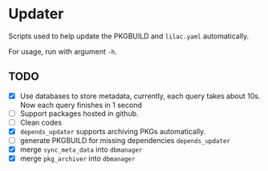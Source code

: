 # Updater

Scripts used to help update the PKGBUILD and `lilac.yaml` automatically.

For usage, run with argument `-h`.

## TODO

- [x] Use databases to store metadata, currently, each query takes about 10s. Now each query finishes in 1 second
- [ ] Support packages hosted in github.
- [ ] Clean codes
- [x] `depends_updater` supports archiving PKGs automatically.
- [ ] generate PKGBUILD for missing dependencies `depends_updater`
- [x] merge `sync_meta_data` into `dbmanager`
- [x] merge `pkg_archiver` into `dbmanager`
